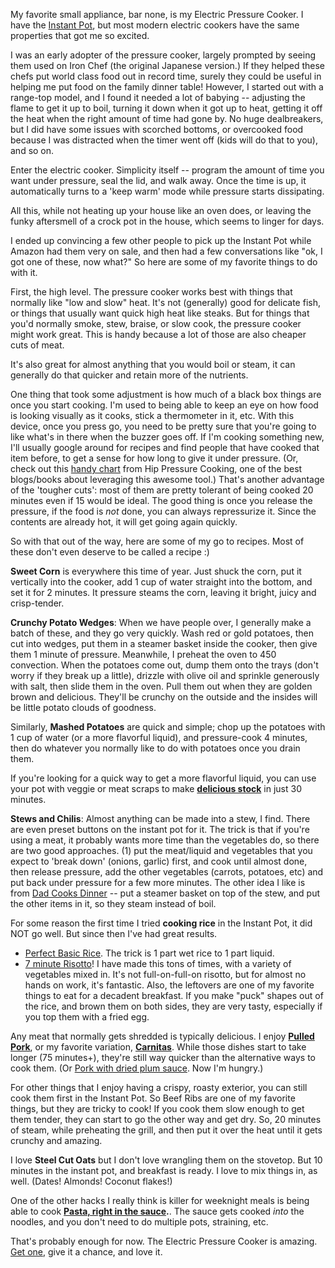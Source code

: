 <!-- 
.. title: How I Use an Electric Pressure Cooker
.. slug: how-i-use-an-electric-pressure-cooker
.. date: 2016-07-18 04:12:38 UTC
.. tags: 
.. category: 
.. link: 
.. description: 
.. type: text
-->

My favorite small appliance, bar none, is my Electric Pressure Cooker. I have the [Instant Pot](http://amzn.to/2am2bIS), but most modern electric cookers have the same properties that got me so excited.

I was an early adopter of the pressure cooker, largely prompted by seeing them used on Iron Chef (the original Japanese version.) If they helped these chefs put world class food out in record time, surely they could be useful in helping me put food on the family dinner table! However, I started out with a range-top model, and I found it needed a lot of babying -- adjusting the flame to get it up to boil, turning it down when it got up to heat, getting it off the heat when the right amount of time had gone by. No huge dealbreakers, but I did have some issues with scorched bottoms, or overcooked food because I was distracted when the timer went off (kids will do that to you), and so on.

Enter the electric cooker. Simplicity itself -- program the amount of time you want under pressure, seal the lid, and walk away. Once the time is up, it automatically turns to a 'keep warm' mode while pressure starts dissipating.

All this, while not heating up your house like an oven does, or leaving the funky aftersmell of a crock pot in the house, which seems to linger for days.

I ended up convincing a few other people to pick up the Instant Pot while Amazon had them very on sale, and then had a few conversations like "ok, I got one of these, now what?" So here are some of my favorite things to do with it.

First, the high level. The pressure cooker works best with things that normally like "low and slow" heat. It's not (generally) good for delicate fish, or things that usually want quick high heat like steaks. But for things that you'd normally smoke, stew, braise, or slow cook, the pressure cooker might work great. This is handy because a lot of those are also cheaper cuts of meat. 

It's also great for almost anything that you would boil or steam, it can generally do that quicker and retain more of the nutrients.

One thing that took some adjustment is how much of a black box things are once you start cooking. I'm used to being able to keep an eye on how food is looking visually as it cooks, stick a thermometer in it, etc. With this device, once you press go, you need to be pretty sure that you're going to like what's in there when the buzzer goes off. If I'm cooking something new, I'll usually google around for recipes and find people that have cooked that item before, to get a sense for how long to give it under pressure. (Or, check out this [handy chart](http://www.hippressurecooking.com/pressure-cooking-times/) from Hip Pressure Cooking, one of the best blogs/books about leveraging this awesome tool.) That's another advantage of the 'tougher cuts': most of them are pretty tolerant of being cooked 20 minutes even if 15 would be ideal. The good thing is once you release the pressure, if the food is *not* done, you can always repressurize it. Since the contents are already hot, it will get going again quickly.

So with that out of the way, here are some of my go to recipes. Most of these don't even deserve to be called a recipe :)

**Sweet Corn** is everywhere this time of year. Just shuck the corn, put it vertically into the cooker, add 1 cup of water straight into the bottom, and set it for 2 minutes. It pressure steams the corn, leaving it bright, juicy and crisp-tender.

**Crunchy Potato Wedges**: When we have people over, I generally make a batch of these, and they go very quickly. Wash red or gold potatoes, then cut into wedges, put them in a steamer basket inside the cooker, then give them 1 minute of pressure. Meanwhile, I preheat the oven to 450 convection. When the potatoes come out, dump them onto the trays (don't worry if they break up a little), drizzle with olive oil and sprinkle generously with salt, then slide them in the oven. Pull them out when they are golden brown and delicious. They'll be crunchy on the outside and the insides will be little potato clouds of goodness.

Similarly, **Mashed Potatoes** are quick and simple; chop up the potatoes with 1 cup of water (or a more flavorful liquid), and pressure-cook 4 minutes, then do whatever you normally like to do with potatoes once you drain them.

If you're looking for a quick way to get a more flavorful liquid, you can use your pot with veggie or meat scraps to make **[delicious stock](http://www.budgetbytes.com/2016/03/make-instant-pot-chicken-stock/)** in just 30 minutes.

**Stews and Chilis**: Almost anything can be made into a stew, I find. There are even preset buttons on the instant pot for it. The trick is that if you're using a meat, it probably wants more time than the vegetables do, so there are two good approaches. (1) put the meat/liquid and vegetables that you expect to 'break down' (onions, garlic) first, and cook until almost done, then release pressure, add the other vegetables (carrots, potatoes, etc) and put back under pressure for a few more minutes. The other idea I like is from [Dad Cooks Dinner](http://dadcooksdinner.com/2016/01/pressure-cooker-chicken-stew.html/) -- put a steamer basket on top of the stew, and put the other items in it, so they steam instead of boil.

For some reason the first time I tried **cooking rice** in the Instant Pot, it did NOT go well. But since then I've had great results.

* [Perfect Basic Rice](http://instantpot.com/how-to-cook-perfect-rice-in-an-electric-pressure-cooker/). The trick is 1 part wet rice to 1 part liquid.
* [7 minute Risotto](http://www.hippressurecooking.com/pressure-cooker-risotto-in-7-minutes/)! I have made this tons of times, with a variety of vegetables mixed in. It's not full-on-full-on risotto, but for almost no hands on work, it's fantastic. Also, the leftovers are one of my favorite things to eat for a decadent breakfast. If you make "puck" shapes out of the rice, and brown them on both sides, they are very tasty, especially if you top them with a fried egg.

Any meat that normally gets shredded is typically delicious. I enjoy **[Pulled Pork](http://www.pressurecookingtoday.com/easy-pressure-cooker-pulled-pork/)**, or my favorite variation, **[Carnitas](http://www.skinnytaste.com/instant-pot-pork-carnitas-mexican/)**. While those dishes start to take longer (75 minutes+), they're still way quicker than the alternative ways to cook them. (Or [Pork with dried plum sauce](http://dadcooksdinner.com/2010/03/pressure-cooker-chinese-pork-with-dried-plum-sauce.html/). Now I'm hungry.)

For other things that I enjoy having a crispy, roasty exterior, you can still cook them first in the Instant Pot. So Beef Ribs are one of my favorite things, but they are tricky to cook! If you cook them slow enough to get them tender, they can start to go the other way and get dry. So, 20 minutes of steam, while preheating the grill, and then put it over the heat until it gets crunchy and amazing.

I love **Steel Cut Oats** but I don't love wrangling them on the stovetop. But 10 minutes in the instant pot, and breakfast is ready. I love to mix things in, as well. (Dates! Almonds! Coconut flakes!)

One of the other hacks I really think is killer for weeknight meals is being able to cook **[Pasta, right in the sauce](http://www.cdkitchen.com/recipes/recs/23/OnePotSpaghetti69666.shtml).**. The sauce gets cooked *into* the noodles, and you don't need to do multiple pots, straining, etc.

That's probably enough for now. The Electric Pressure Cooker is amazing. [Get one](http://amzn.to/2am2bIS), give it a chance, and love it.

